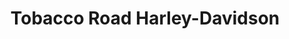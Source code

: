 ---
title: "Tobacco Road Harley-Davidson"
url: /raleigh/tobacco-road-harley-davidson/
shop: motorcycle
---
